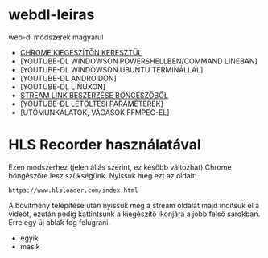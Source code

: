 # webdl-leiras
web-dl módszerek magyarul

- [CHROME KIEGÉSZÍTŐN KERESZTÜL](#hls-recorder-használatával)
- [YOUTUBE-DL WINDOWSON POWERSHELLBEN/COMMAND LINEBAN]
- [YOUTUBE-DL WINDOWSON UBUNTU TERMINÁLLAL]
- [YOUTUBE-DL ANDROIDON]
- [YOUTUBE-DL LINUXON]
- [STREAM LINK BESZERZÉSE BÖNGÉSZŐBŐL](#stream-link-beszerzese)
- [YOUTUBE-DL LETÖLTÉSI PARAMÉTEREK]
- [UTÓMUNKÁLATOK, VÁGÁSOK FFMPEG-EL]

# HLS Recorder használatával

Ezen módszerhez (jelen állás szerint, ez később változhat) Chrome böngészőre lesz szükségünk.
Nyissuk meg ezt az oldalt:

    https://www.hlsloader.com/index.html

A bővítmény telepítése után nyissuk meg a stream oldalát majd indítsuk el a videót, ezután pedig kattintsunk a kiegészítő ikonjára a jobb felső sarokban. Erre egy új ablak fog felugrani.
- egyik
- másik
